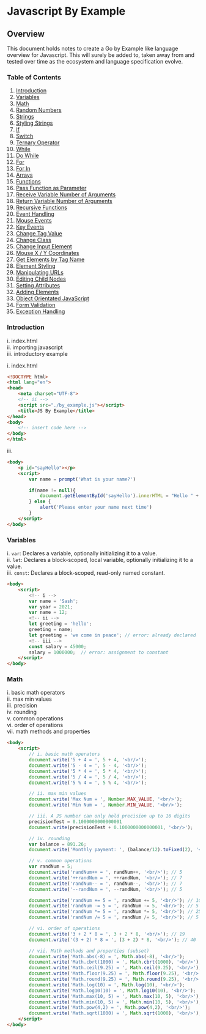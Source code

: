 # Javascript By Example

## Overview

This document holds notes to create a Go by Example like language overview for Javascript. This will surely be added
to, taken away from and tested over time as the ecosystem and language specification evolve.

### Table of Contents
1. [Introduction](#Introduction)
2. [Variables](#Variables)
3. [Math](#Math)
4. [Random Numbers](#Random)
5. [Strings](#Strings)
6. [Styling Strings](#Styling)
7. [If](#If)
8. [Switch](#Switch)
9. [Ternary Operator](#Ternary)
10. [While](#While)
11. [Do While](#DoWhile)
12. [For](#For)
13. [For In](#ForIn)
14. [Arrays](#Arrays)
15. [Functions](#Functions)
16. [Pass Function as Parameter](#PassFunction)
17. [Receive Variable Number of Arguments](#ReceiveVariable)
18. [Return Variable Number of Arguments](#ReturnVariable)
19. [Recursive Functions](#Recursive)
20. [Event Handling](#EventHandling)
21. [Mouse Events](#MouseEvents)
22. [Key Events](#KeyEvents)
23. [Change Tag Value](#ChangeTag)
24. [Change Class](#ChangeClass)
25. [Change Input Element](#ChangeInput)
26. [Mouse X / Y Coordinates](#MouseXY)
27. [Get Elements by Tag Name](#GetElements)
28. [Element Styling](#ElementStyling)
29. [Manipulating URLs](#URLs)
30. [Editing Child Nodes](#ChildNodes)
31. [Setting Attributes](#SettingAttributes)
32. [Adding Elements](#AddingElements)
33. [Object Orientated JavaScript](#OOJS)
34. [Form Validation](#FormValidation)
35. [Exception Handling](#ExceptionHandling)


<a name="Introduction"></a>
### Introduction
i. index.html <br/>
ii. importing javascript <br/>
iii. introductory example

i. index.html
```html
<!DOCTYPE html>
<html lang="en">
<head>
    <meta charset="UTF-8">
    <!-- ii -->
    <script src="./by_example.js"></script>
    <title>JS By Example</title>
</head>
<body>
    <!-- insert code here -->
</body>
</html>
```

iii.
```html
<body>
    <p id="sayHello"></p>
    <script>
        var name = prompt('What is your name?')

        if(name != null){
            document.getElementById('sayHello').innerHTML = "Hello " + name
        } else {
            alert('Please enter your name next time')
        }
    </script>
</body>
```

<a name="Variables"></a>
### Variables
i. ```var```: Declares a variable, optionally initializing it to a value.<br/>
ii. ```let```: Declares a block-scoped, local variable, optionally initializing it to a value. <br />
iii. ```const```: Declares a block-scoped, read-only named constant. <br />

```html
<body>
    <script>
        <!-- i -->
        var name = 'Sash';
        var year = 2021;
        var name = 12;
        <!-- ii -->
        let greeting = 'hello';
        greeting = name;
        let greeting = 'we come in peace'; // error: already declared
        <!-- iii -->
        const salary = 45000;
        salary = 1000000;  // error: assignment to constant
    </script>
</body>
```

<a name="Math"></a>
### Math
i. basic math operators <br/>
ii. max min values <br/>
iii. precision <br/>
iv. rounding <br/>
v. common operations <br/>
vi. order of operations <br/>
vii. math methods and properties <br/>
```html
<body>
    <script>
        // i. basic math operators
        document.write('5 + 4 = ', 5 + 4, '<br/>');
        document.write('5 - 4 = ', 5 - 4, '<br/>');
        document.write('5 * 4 = ', 5 * 4, '<br/>');
        document.write('5 / 4 = ', 5 / 4, '<br/>');
        document.write('5 % 4 = ', 5 % 4, '<br/>');

        // ii. max min values
        document.write('Max Num = ', Number.MAX_VALUE, '<br/>');
        document.write('Min Num = ', Number.MIN_VALUE, '<br/>');

        // iii. A JS number can only hold precision up to 16 digits
        precisionTest = 0.1000000000000001
        document.write(precisionTest + 0.1000000000000001, '<br/>');

        // iv. rounding
        var balance = 891.26;
        document.write('Monthly payment: ', (balance/12).toFixed(2), '<br/>');

        // v. common operations
        var randNum = 5;
        document.write('randNum++ = ', randNum++, '<br/>'); // 5
        document.write('++randNum = ', ++randNum, '<br/>'); // 7
        document.write('randNum-- = ', randNum--, '<br/>'); // 7
        document.write('--randNum = ', --randNum, '<br/>'); // 5

        document.write('randNum += 5 = ', randNum += 5, '<br/>'); // 10
        document.write('randNum -= 5 = ', randNum -= 5, '<br/>'); // 5
        document.write('randNum *= 5 = ', randNum *= 5, '<br/>'); // 25
        document.write('randNum /= 5 = ', randNum /= 5, '<br/>'); // 5

        // vi. order of operations
        document.write('3 + 2 * 8 = ', 3 + 2 * 8, '<br/>'); // 19
        document.write('(3 + 2) * 8 = ', (3 + 2) * 8, '<br/>'); // 40

        // vii. Math methods and properties (subset)
        document.write('Math.abs(-8) = ', Math.abs(-8), '<br/>');
        document.write('Math.cbrt(1000) = ', Math.cbrt(1000), '<br/>');
        document.write('Math.ceil(9.25) = ', Math.ceil(9.25), '<br/>');
        document.write('Math.floor(9.25) = ', Math.floor(9.25), '<br/>');
        document.write('Math.round(9.25) = ', Math.round(9.25), '<br/>');
        document.write('Math.log(10) = ', Math.log(10), '<br/>');
        document.write('Math.log10(10) = ', Math.log10(10), '<br/>');
        document.write('Math.max(10, 5) = ', Math.max(10, 5), '<br/>');
        document.write('Math.min(10, 5) = ', Math.min(10, 5), '<br/>');
        document.write('Math.pow(4,2) = ', Math.pow(4,2), '<br/>');
        document.write('Math.sqrt(1000) = ', Math.sqrt(1000), '<br/>');
    </script>
</body>
```